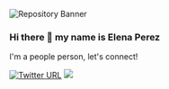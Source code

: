 ![Repository Banner](/Users/elenaperez/Desktop/Screenshots/me_diving.png)

### Hi there 👋 my name is Elena Perez

I'm a people person, let's connect!

[![Twitter URL](https://img.shields.io/twitter/url/https/twitter.com/Perez84Elena.svg?style=social&label=Follow)](https://twitter.com/Perez84Elena)
[![](https://img.shields.io/badge/Connect-%230077B5.svg?logo=linkedin&style=sociallabel=Connect)](https://www.linkedin.com/in/elena-perez-2a5890192/)

<!--
**elenajp/elenajp** is a ✨ _special_ ✨ repository because its `README.md` (this file) appears on your GitHub profile.

Here are some ideas to get you started:

- 🔭 I’m currently working on ...
- 🌱 I’m currently learning ...
- 👯 I’m looking to collaborate on ...
- 🤔 I’m looking for help with ...
- 💬 Ask me about ...
- 📫 How to reach me: ...
- 😄 Pronouns: ...
- ⚡ Fun fact: ...
-->

